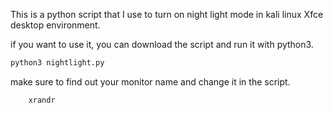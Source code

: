 This is a python script that I use to turn on night light mode in kali linux Xfce desktop environment.

if you want to use it, you can download the script and run it with python3.

```bash
python3 nightlight.py
```

make sure to find out your monitor name and change it in the script.

```bash
    xrandr
```
